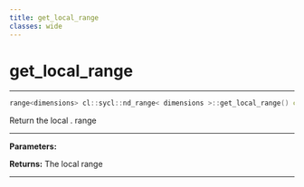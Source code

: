 ```yaml
---
title: get_local_range
classes: wide
---
```

# get_local_range

---

```cpp
range<dimensions> cl::sycl::nd_range< dimensions >::get_local_range() const
```


Return the local . range


---
**Parameters:**

**Returns:** The local range 

---
